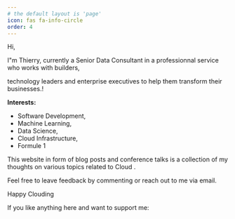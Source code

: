```yaml
---
# the default layout is 'page'
icon: fas fa-info-circle
order: 4
---
```


Hi,

I"m Thierry, currently a Senior Data Consultant in a professionnal service who works with builders,

technology leaders and enterprise executives to help them transform their businesses.!

**Interests:**

- Software Development,
- Machine Learning,
- Data Science,
- Cloud Infrastructure,
- Formule 1

This website in form of blog posts and conference talks is a collection of my thoughts on various topics related to Cloud .

Feel free to leave feedback by commenting or reach out to me via email.

Happy Clouding

If you like anything here and want to support me:
